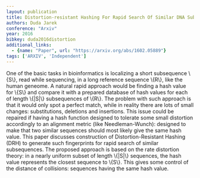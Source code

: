 ```yaml
---
layout: publication
title: Distortion-resistant Hashing For Rapid Search Of Similar DNA Subsequence
authors: Duda Jarek
conference: "Arxiv"
year: 2016
bibkey: duda2016distortion
additional_links:
  - {name: "Paper", url: "https://arxiv.org/abs/1602.05889"}
tags: ['ARXIV', 'Independent']
---
```

One of the basic tasks in bioinformatics is localizing a short subsequence
\\{S\\}, read while sequencing, in a long reference sequence \\{R\\}, like the human
geneome. A natural rapid approach would be finding a hash value for \\{S\\} and
compare it with a prepared database of hash values for each of length \\{|S|\\}
subsequences of \\{R\\}. The problem with such approach is that it would only spot
a perfect match, while in reality there are lots of small changes:
substitutions, deletions and insertions.
  This issue could be repaired if having a hash function designed to tolerate
some small distortion accordingly to an alignment metric (like
Needleman-Wunch): designed to make that two similar sequences should most
likely give the same hash value. This paper discusses construction of
Distortion-Resistant Hashing (DRH) to generate such fingerprints for rapid
search of similar subsequences. The proposed approach is based on the rate
distortion theory: in a nearly uniform subset of length \\{|S|\\} sequences, the
hash value represents the closest sequence to \\{S\\}. This gives some control of
the distance of collisions: sequences having the same hash value.
